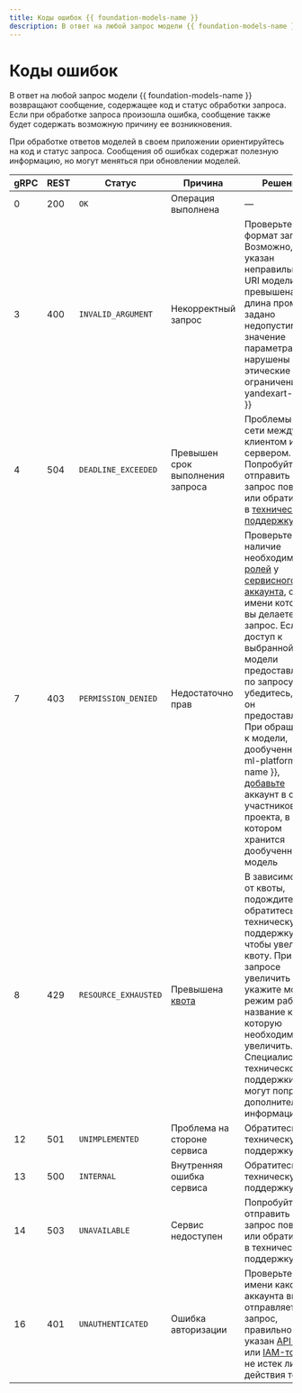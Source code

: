 ```yaml
---
title: Коды ошибок {{ foundation-models-name }}
description: В ответ на любой запрос модели {{ foundation-models-name }} возвращают сообщение, содержащее код и статус обработки запроса. Если при обработке запроса произошла ошибка, сообщение также будет содержать возможную приничу ее возникновения.
---
```


# Коды ошибок

В ответ на любой запрос модели {{ foundation-models-name }} возвращают сообщение, содержащее код и статус обработки запроса. Если при обработке запроса произошла ошибка, сообщение также будет содержать возможную причину ее возникновения.

При обработке ответов моделей в своем приложении ориентируйтесь на код и статус запроса. Сообщения об ошибках содержат полезную информацию, но могут меняться при обновлении моделей.

| gRPC | REST | Статус | Причина | Решение |
|---|---|---|---|---|
| 0 | 200 | `OK` | Операция выполнена | — |
| 3 | 400 | `INVALID_ARGUMENT` | Некорректный запрос | Проверьте формат запроса. Возможно, указан неправильный URI модели, превышена длина промта, задано недопустимое значение параметра или нарушены этические ограничения {{ yandexart-name }} |
| 4 | 504 | `DEADLINE_EXCEEDED` | Превышен срок выполнения запроса | Проблемы в сети между клиентом и сервером. Попробуйте отправить запрос повторно или обратитесь в [техническую поддержку](../../support/overview.md) |
| 7 | 403 | `PERMISSION_DENIED` | Недостаточно прав | Проверьте наличие необходимых [ролей](../security/index.md) у [сервисного аккаунта](../../iam/concepts/users/service-accounts.md), от имени которого вы делаете запрос. Если доступ к выбранной вами модели предоставляется по запросу, убедитесь, что он предоставлен. При обращении к модели, дообученной в {{ ml-platform-name }}, [добавьте](../../datasphere/operations/projects/add-user.md) аккаунт в список участников проекта, в котором хранится дообученная модель |
| 8 | 429 | `RESOURCE_EXHAUSTED` | Превышена [квота](../concepts/limits.md) | В зависимости от квоты, подождите или обратитесь в техническую поддержку, чтобы увеличить квоту. При запросе увеличить квоту укажите модель, режим работы и название квоты, которую необходимо увеличить. Специалисты технической поддержки могут попросить дополнительную информацию |
| 12 | 501 | `UNIMPLEMENTED` | Проблема на стороне сервиса | Обратитесь в техническую поддержку |
| 13 | 500 | `INTERNAL` | Внутренняя ошибка сервиса | Обратитесь в техническую поддержку |
| 14 | 503 | `UNAVAILABLE` | Сервис недоступен | Попробуйте отправить запрос повторно или обратитесь в техническую поддержку |
| 16 | 401 | `UNAUTHENTICATED` | Ошибка авторизации | Проверьте, от имени какого аккаунта вы отправляете запрос, правильно ли указан [API-ключ](../../iam/concepts/authorization/api-key.md) или [IAM-токен](../../iam/concepts/authorization/iam-token.md), и не истек ли срок действия токена |
